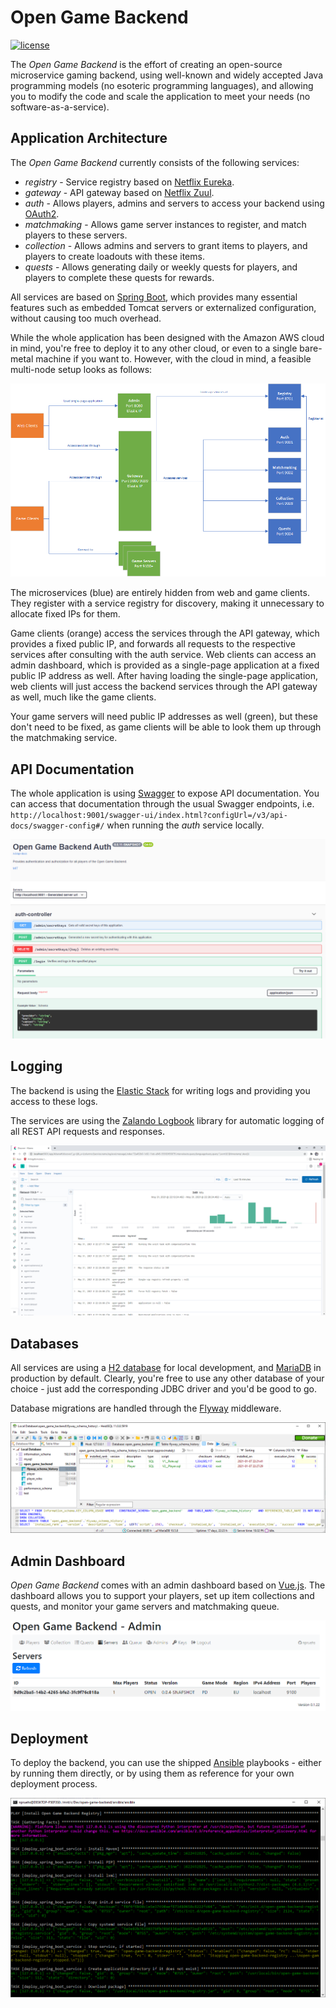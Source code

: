 # Open Game Backend

[![license](https://img.shields.io/github/license/open-game-backend/documentation.svg?maxAge=2592000)](https://github.com/open-game-backend/documentation/blob/develop/LICENSE)

The _Open Game Backend_ is the effort of creating an open-source microservice gaming backend, using well-known and widely accepted Java programming models (no esoteric programming languages), and allowing you to modify the code and scale the application to meet your needs (no software-as-a-service).

## Application Architecture

The _Open Game Backend_ currently consists of the following services:

* _registry_ - Service registry based on [Netflix Eureka](https://github.com/Netflix/eureka).
* _gateway_ - API gateway based on [Netflix Zuul](https://github.com/Netflix/zuul).
* _auth_ - Allows players, admins and servers to access your backend using [OAuth2](https://oauth.net/2/).
* _matchmaking_ - Allows game server instances to register, and match players to these servers.
* _collection_ - Allows admins and servers to grant items to players, and players to create loadouts with these items.
* _quests_ - Allows generating daily or weekly quests for players, and players to complete these quests for rewards.

All services are based on [Spring Boot](https://spring.io/projects/spring-boot), which provides many essential features such as embedded Tomcat servers or externalized configuration, without causing too much overhead.

While the whole application has been designed with the Amazon AWS cloud in mind, you're free to deploy it to any other cloud, or even to a single bare-metal machine if you want to. However, with the cloud in mind, a feasible multi-node setup looks as follows:

![Application Architecture](Images/ApplicationArchitecture.png)

The microservices (blue) are entirely hidden from web and game clients. They register with a service registry for discovery, making it unnecessary to allocate fixed IPs for them.

Game clients (orange) access the services through the API gateway, which provides a fixed public IP, and forwards all requests to the respective services after consulting with the auth service. Web clients can access an admin dashboard, which is provided as a single-page application at a fixed public IP address as well. After having loading the single-page application, web clients will just access the backend services through the API gateway as well, much like the game clients.

Your game servers will need public IP addresses as well (green), but these don't need to be fixed, as game clients will be able to look them up through the matchmaking service.

## API Documentation

The whole application is using [Swagger](https://swagger.io/tools/swagger-ui/) to expose API documentation. You can access that documentation through the usual Swagger endpoints, i.e. `http://localhost:9001/swagger-ui/index.html?configUrl=/v3/api-docs/swagger-config#/` when running the _auth_ service locally.

![Swagger](Images/Swagger.png)

## Logging

The backend is using the [Elastic Stack](https://www.elastic.co/elastic-stack) for writing logs and providing you access to these logs.

The services are using the [Zalando Logbook](https://github.com/zalando/logbook) library for automatic logging of all REST API requests and responses.

![Kibana](Images/Kibana.png)

## Databases

All services are using a [H2 database](https://www.h2database.com/html/main.html) for local development, and [MariaDB](https://mariadb.org/) in production by default. Clearly, you're free to use any other database of your choice - just add the corresponding JDBC driver and you'd be good to go.

Database migrations are handled through the [Flyway](https://flywaydb.org/) middleware.

![Flyway](Images/Flyway.png)

## Admin Dashboard

_Open Game Backend_ comes with an admin dashboard based on [Vue.js](https://vuejs.org/). The dashboard allows you to support your players, set up item collections and quests, and monitor your game servers and matchmaking queue.

![Flyway](Images/AdminDashboard.png)

## Deployment

To deploy the backend, you can use the shipped [Ansible](https://www.ansible.com/) playbooks - either by running them directly, or by using them as reference for your own deployment process.

![Ansible](Images/Ansible.png)
